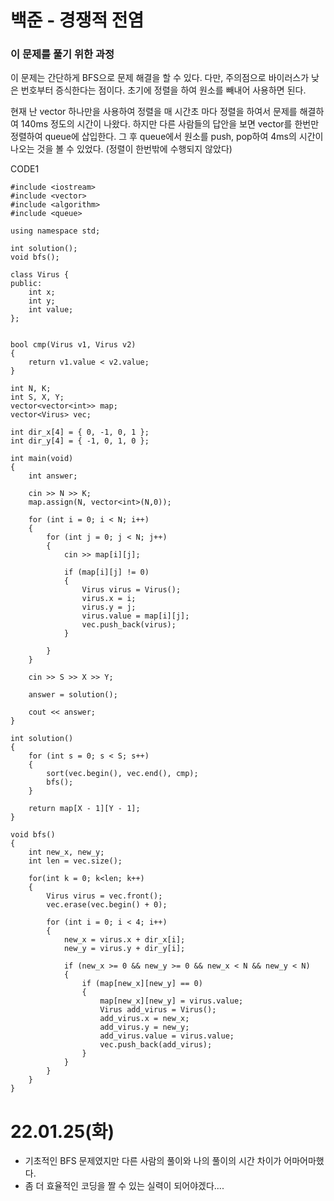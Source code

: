 # 백준 - 경쟁적 전염

### 이 문제를 풀기 위한 과정
이 문제는 간단하게 BFS으로 문제 해결을 할 수 있다. 다만, 주의점으로 바이러스가 낮은 번호부터 증식한다는 점이다.
초기에 정렬을 하여 원소를 빼내어 사용하면 된다.

현재 난 vector 하나만을 사용하여 정렬을 매 시간초 마다 정렬을 하여서 문제를 해결하여 140ms 정도의 시간이 나왔다.
하지만 다른 사람들의 답안을 보면 vector를 한번만 정렬하여 queue에 삽입한다.
그 후 queue에서 원소를 push, pop하여 4ms의 시간이 나오는 것을 볼 수 있었다. (정렬이 한번밖에 수행되지 않았다)

CODE1

    #include <iostream>
    #include <vector>
    #include <algorithm>
    #include <queue>

    using namespace std;

    int solution();
    void bfs();

    class Virus {
    public:
        int x;
        int y;
        int value;
    };


    bool cmp(Virus v1, Virus v2)
    {
        return v1.value < v2.value;
    }

    int N, K;
    int S, X, Y;
    vector<vector<int>> map;
    vector<Virus> vec;

    int dir_x[4] = { 0, -1, 0, 1 };
    int dir_y[4] = { -1, 0, 1, 0 };

    int main(void)
    {
        int answer;

        cin >> N >> K;
        map.assign(N, vector<int>(N,0));

        for (int i = 0; i < N; i++)
        {
            for (int j = 0; j < N; j++)
            {
                cin >> map[i][j];

                if (map[i][j] != 0)
                {
                    Virus virus = Virus();
                    virus.x = i;
                    virus.y = j;
                    virus.value = map[i][j];
                    vec.push_back(virus);
                }
                
            }
        }

        cin >> S >> X >> Y;

        answer = solution();
        
        cout << answer;
    }

    int solution() 
    {
        for (int s = 0; s < S; s++)
        {
            sort(vec.begin(), vec.end(), cmp);
            bfs();
        }

        return map[X - 1][Y - 1];
    }

    void bfs()
    {
        int new_x, new_y;
        int len = vec.size();

        for(int k = 0; k<len; k++)
        {
            Virus virus = vec.front();
            vec.erase(vec.begin() + 0);

            for (int i = 0; i < 4; i++)
            {
                new_x = virus.x + dir_x[i];
                new_y = virus.y + dir_y[i];

                if (new_x >= 0 && new_y >= 0 && new_x < N && new_y < N)
                {
                    if (map[new_x][new_y] == 0)
                    {
                        map[new_x][new_y] = virus.value;
                        Virus add_virus = Virus();
                        add_virus.x = new_x;
                        add_virus.y = new_y;
                        add_virus.value = virus.value;
                        vec.push_back(add_virus);
                    }
                }
            }
        }
    }




# 22.01.25(화)
* 기초적인 BFS 문제였지만 다른 사람의 풀이와 나의 풀이의 시간 차이가 어마어마했다.
* 좀 더 효율적인 코딩을 짤 수 있는 실력이 되어야겠다....